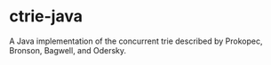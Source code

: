 # ctrie-java
A Java implementation of the concurrent trie described by Prokopec, Bronson, Bagwell, and Odersky.
